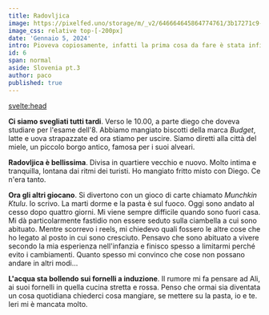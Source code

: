 ```yaml
---
title: Radovljica
image: https://pixelfed.uno/storage/m/_v2/646664645864774761/3b17271c9-2ea36d/b4eJFTdg8HPm/S54miEZfXtik1WFnrKEfDLuT8H8czBQy0OC7Upr5.jpg
image_css: relative top-[-200px]
date: 'Gennaio 5, 2024'
intro: Pioveva copiosamente, infatti la prima cosa da fare è stata infilare tutta la scarpa in una pozzanghera grigia. Mi sono maledetto in silenzio
id: 6
span: normal
aside: Slovenia pt.3
author: paco
published: true 
---
```


<svelte:head>
  <title>{title} | {author}</title>
</svelte:head>

**Ci siamo svegliati tutti tardi**. Verso le 10.00, a parte diego che doveva studiare per l'esame dell'8.
Abbiamo mangiato biscotti della marca *Budget*, latte e uova strapazzate ed ora stiamo per uscire. Siamo diretti alla città del miele, un piccolo borgo antico, famosa per i suoi alveari.

**Radovljica è bellissima**. Divisa in quartiere vecchio e nuovo. Molto intima e tranquilla, lontana dai ritmi dei turisti. Ho mangiato fritto misto con Diego. Ce n'era tanto. 

**Ora gli altri giocano**. Si divertono con un gioco di carte chiamato *Munchkin Ktulu*. Io scrivo. La marti dorme e la pasta è sul fuoco. Oggi sono andato al cesso dopo quattro giorni. Mi viene sempre difficile quando sono fuori casa. Mi dà particolarmente fastidio non essere seduto sulla ciambella a cui sono abituato.
Mentre scorrevo i reels, mi chiedevo quali fossero le altre cose che ho legato al posto in cui sono cresciuto. Pensavo che sono abituato a vivere secondo la mia esperienza nell'infanzia e finisco spesso a limitarmi perché evito i cambiamenti. Quanto spesso mi convinco che cose non possano andare in altri modi... 

**L'acqua sta bollendo sui fornelli a induzione**. Il rumore mi fa pensare ad Ali, ai suoi fornelli in quella cucina stretta e rossa. Penso che ormai sia diventata un cosa quotidiana chiederci cosa mangiare, se mettere su la pasta, io e te. Ieri mi è mancata molto.
